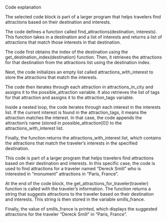 Code explanation

The selected code block is part of a larger program that helps travelers find attractions based on their destination and interests.

The code defines a function called find_attractions(destination, interests). This function takes in a destination and a list of interests and returns a list of attractions that match those interests in that destination.

The code first obtains the index of the destination using the get_destination_index(destination) function. Then, it retrieves the attractions for that destination from the attractions list using the destination index.

Next, the code initializes an empty list called attractions_with_interest to store the attractions that match the interests.

The code then iterates through each attraction in attractions_in_city and assigns it to the possible_attraction variable. It also retrieves the list of tags for that attraction and assigns it to the attraction_tags variable.

Inside a nested loop, the code iterates through each interest in the interests list. If the current interest is found in the attraction_tags, it means the attraction matches the interest. In that case, the code appends the attraction’s name (stored in possible_attraction[0]) to the attractions_with_interest list.

Finally, the function returns the attractions_with_interest list, which contains the attractions that match the traveler’s interests in the specified destination.

This code is part of a larger program that helps travelers find attractions based on their destination and interests. In this specific case, the code is used to find attractions for a traveler named “Dereck Smill” who is interested in “monument” attractions in “Paris, France”.

At the end of the code block, the get_attractions_for_traveler(traveler) function is called with the traveler’s information. The function returns a string that suggests attractions to the traveler based on their destination and interests. This string is then stored in the variable smills_france.

Finally, the value of smills_france is printed, which displays the suggested attractions for the traveler “Dereck Smill” in “Paris, France”.